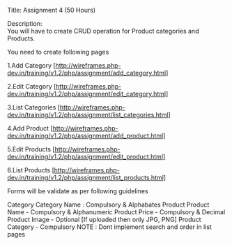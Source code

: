 Title:	Assignment 4 (50 Hours)


Description:	
You will have to create CRUD operation for Product categories and Products. 

You need to create following pages

1.Add Category [http://wireframes.php-dev.in/training/v1.2/php/assignment/add_category.html]

2.Edit Category [http://wireframes.php-dev.in/training/v1.2/php/assignment/edit_category.html]

3.List Categories  [http://wireframes.php-dev.in/training/v1.2/php/assignment/list_categories.html]

4.Add Product [http://wireframes.php-dev.in/training/v1.2/php/assignment/add_product.html]

5.Edit Products [http://wireframes.php-dev.in/training/v1.2/php/assignment/edit_product.html]

6.List Products [http://wireframes.php-dev.in/training/v1.2/php/assignment/list_products.html]


Forms will be validate as per following guidelines

Category
Category Name : Compulsory & Alphabates
Product
Product Name - Compulsory & Alphanumeric
Product Price - Compulsory & Decimal 
Product Image - Optional [If uploaded then only JPG, PNG]
Product Category - Compulsory
NOTE : Dont implement search and order in list pages
